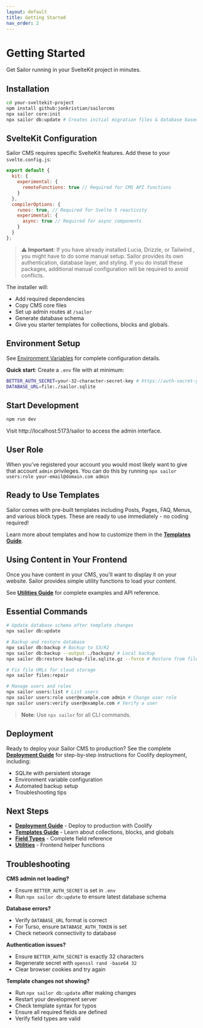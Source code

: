 ```yaml
---
layout: default
title: Getting Started
nav_order: 2
---
```


# Getting Started

Get Sailor running in your SvelteKit project in minutes.

## Installation

```bash
cd your-sveltekit-project
npm install github:jonkristian/sailorcms
npx sailor core:init
npx sailor db:update # Creates initial migration files & database based on providede templates.
```

## SvelteKit Configuration

Sailor CMS requires specific SvelteKit features. Add these to your `svelte.config.js`:

```javascript
export default {
  kit: {
    experimental: {
      remoteFunctions: true // Required for CMS API functions
    }
  },
  compilerOptions: {
    runes: true, // Required for Svelte 5 reactivity
    experimental: {
      async: true // Required for async components
    }
  }
};
```

> **⚠️ Important**: If you have already installed Lucia, Drizzle, or Tailwind , you might have to do some manual setup. Sailor provides its own authentication, database layer, and styling. If you do install these packages, additional manual configuration will be required to avoid conflicts.

The installer will:

- Add required dependencies
- Copy CMS core files
- Set up admin routes at `/sailor`
- Generate database schema
- Give you starter templates for collections, blocks and globals.

## Environment Setup

See [Environment Variables](environment-variables.md) for complete configuration details.

**Quick start**: Create a `.env` file with at minimum:

```bash
BETTER_AUTH_SECRET=your-32-character-secret-key # https://auth-secret-gen.vercel.app/
DATABASE_URL=file:./sailor.sqlite
```

## Start Development

```bash
npm run dev
```

Visit http://localhost:5173/sailor to access the admin interface.

## User Role

When you've registered your account you would most likely want to give that account `admin` privileges. You can do this by running `npx sailor users:role your-email@domain.com admin`

## Ready to Use Templates

Sailor comes with pre-built templates including Posts, Pages, FAQ, Menus, and various block types. These are ready to use immediately - no coding required!

Learn more about templates and how to customize them in the **[Templates Guide](templates.md)**.

## Using Content in Your Frontend

Once you have content in your CMS, you'll want to display it on your website. Sailor provides simple utility functions to load your content.

See **[Utilities Guide](utilities.md)** for complete examples and API reference.

## Essential Commands

```bash
# Update database schema after template changes
npx sailor db:update

# Backup and restore database
npx sailor db:backup # Backup to S3/R2
npx sailor db:backup --output ./backups/ # Local backup
npx sailor db:restore backup-file.sqlite.gz --force # Restore from file

# Fix file URLs for cloud storage
npx sailor files:repair

# Manage users and roles
npx sailor users:list # List users
npx sailor users:role user@example.com admin # Change user role
npx sailor users:verify user@example.com # Verify a user
```

> **Note**: Use `npx sailor` for all CLI commands.

## Deployment

Ready to deploy your Sailor CMS to production? See the complete **[Deployment Guide](deployment.md)** for step-by-step instructions for Coolify deployment, including:

- SQLite with persistent storage
- Environment variable configuration
- Automated backup setup
- Troubleshooting tips

## Next Steps

- **[Deployment Guide](deployment.md)** - Deploy to production with Coolify
- **[Templates Guide](templates.md)** - Learn about collections, blocks, and globals
- **[Field Types](field-types.md)** - Complete field reference
- **[Utilities](utilities.md)** - Frontend helper functions

## Troubleshooting

**CMS admin not loading?**

- Ensure `BETTER_AUTH_SECRET` is set in `.env`
- Run `npx sailor db:update` to ensure latest database schema

**Database errors?**

- Verify `DATABASE_URL` format is correct
- For Turso, ensure `DATABASE_AUTH_TOKEN` is set
- Check network connectivity to database

**Authentication issues?**

- Ensure `BETTER_AUTH_SECRET` is exactly 32 characters
- Regenerate secret with `openssl rand -base64 32`
- Clear browser cookies and try again

**Template changes not showing?**

- Run `npx sailor db:update` after making changes
- Restart your development server
- Check template syntax for typos
- Ensure all required fields are defined
- Verify field types are valid
